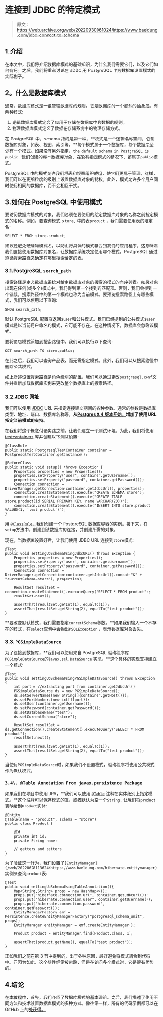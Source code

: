# 连接到 JDBC 的特定模式

> 原文：<https://web.archive.org/web/20220930061024/https://www.baeldung.com/jdbc-connect-to-schema>

## 1.介绍

在本文中，我们将介绍数据库模式的基础知识，为什么我们需要它们，以及它们如何有用。之后，我们将重点讨论在 JDBC 用 PostgreSQL 作为数据库设置模式的实际例子。

## 2。什么是数据库模式

通常，数据库模式是一组管理数据库的规则。它是数据库的一个额外的抽象层。有两种模式:

1.  逻辑数据库模式定义了应用于存储在数据库中的数据的规则。
2.  物理数据库模式定义了数据在存储系统中的物理存储方式。

在 PostgreSQL 中，schema 指的是第一种。**模式是一个逻辑名称空间，包含数据库对象，如表、视图、索引等。**每个模式属于一个数据库，每个数据库至少有一个模式。如果没有另外指定，`the default schema in PostgreSQL is public.` 我们创建的每个数据库对象，在没有指定模式的情况下，都属于`public`模式。

PostgreSQL 中的模式允许我们将表和视图组织成组，使它们更易于管理。这样，我们可以在更细粒度的级别上设置数据库对象的特权。此外，模式允许多个用户同时使用相同的数据库，而不会相互干扰。

## 3.如何在 PostgreSQL 中使用模式

要访问数据库模式的对象，我们必须在要使用的给定数据库对象的名称之前指定模式的名称。例如，要查询模式 s `tore,` 中的表`product` ，我们需要使用表的限定名:

```
SELECT * FROM store.product;
```

建议是避免硬编码模式名，以防止将具体的模式耦合到我们的应用程序。这意味着我们直接使用数据库对象名，让数据库系统决定使用哪个模式。PostgreSQL 通过遵循搜索路径来确定在哪里搜索给定的表。

### 3.1.PostgreSQL `search_path`

搜索路径是定义数据库系统对给定数据库对象的搜索的模式的有序列表。如果对象出现在任何(或多个)模式中，我们得到第一个找到的匹配项。否则，我们会得到一个错误。搜索路径中的第一个模式也称为当前模式。要预览搜索路径上有哪些模式，我们可以使用以下查询:

```
SHOW search_path;
```

默认 PostgreSQL 配置将返回`$user`和公共模式。我们已经提到的公共模式`$user`模式是以当前用户命名的模式，它可能不存在。在这种情况下，数据库会忽略该模式。

要将商店模式添加到搜索路径中，我们可以执行以下查询:

```
SET search_path TO store,public;
```

在此之后，我们可以查询产品表，而无需指定模式。此外，我们可以从搜索路径中删除公共模式。

如上所述设置搜索路径是角色级别的配置。我们可以通过更改`postgresql.conf`文件并重新加载数据库实例来更改整个数据库上的搜索路径。

### 3.2.JDBC 网址

我们可以使用 [JDBC](/web/20220628113624/https://www.baeldung.com/java-jdbc) URL 来指定连接建立期间的各种参数。通常的参数是数据库类型、地址、端口、数据库名称等。**从[Postgres 9.4 版本开始。](https://web.archive.org/web/20220628113624/https://jdbc.postgresql.org/documentation/94/connect.html#connection-parameters)增加了使用 URL 指定当前模式的支持。**

在我们将这个概念付诸实践之前，让我们建立一个测试环境。为此，我们将使用 [testcontainers](/web/20220628113624/https://www.baeldung.com/spring-boot-testcontainers-integration-test) 库并创建以下测试设置:

```
@ClassRule
public static PostgresqlTestContainer container = PostgresqlTestContainer.getInstance();

@BeforeClass
public static void setup() throws Exception {
    Properties properties = new Properties();
    properties.setProperty("user", container.getUsername());
    properties.setProperty("password", container.getPassword());
    Connection connection = DriverManager.getConnection(container.getJdbcUrl(), properties);
    connection.createStatement().execute("CREATE SCHEMA store");
    connection.createStatement().execute("CREATE TABLE store.product(id SERIAL PRIMARY KEY, name VARCHAR(20))");
    connection.createStatement().execute("INSERT INTO store.product VALUES(1, 'test product')");
}
```

用 [`@ClassRule`，](/web/20220628113624/https://www.baeldung.com/junit-4-rules)我们创建一个 PostgreSQL 数据库容器的实例。接下来，在`setup`方法中，创建到该数据库的连接，并创建所需的对象。

现在，当数据库设置好后，让我们使用 JDBC URL 连接到`store`模式:

```
@Test
public void settingUpSchemaUsingJdbcURL() throws Exception {
    Properties properties = new Properties();
    properties.setProperty("user", container.getUsername());
    properties.setProperty("password", container.getPassword());
    Connection connection = DriverManager.getConnection(container.getJdbcUrl().concat("&" + "currentSchema=store"), properties);

    ResultSet resultSet = connection.createStatement().executeQuery("SELECT * FROM product");
    resultSet.next();

    assertThat(resultSet.getInt(1), equalTo(1));
    assertThat(resultSet.getString(2), equalTo("test product"));
}
```

**要改变默认模式，我们需要指定`currentSchema`参数。**如果我们输入一个不存在的模式，在`select`查询中会抛出`PSQLException` ，表示数据库对象丢失。

### 3.3. `PGSimpleDataSource`

为了连接到数据库，**我们可以使用来自 PostgreSQL 驱动程序库`PGSimpleDataSource`的`javax.sql.DataSource` 实现。**这个具体的实现支持建立一个模式:

```
@Test
public void settingUpSchemaUsingPGSimpleDataSource() throws Exception {
    int port = //extracting port from container.getJdbcUrl()
    PGSimpleDataSource ds = new PGSimpleDataSource();
    ds.setServerNames(new String[]{container.getHost()});
    ds.setPortNumbers(new int[]{port});
    ds.setUser(container.getUsername());
    ds.setPassword(container.getPassword());
    ds.setDatabaseName("test");
    ds.setCurrentSchema("store");

    ResultSet resultSet = ds.getConnection().createStatement().executeQuery("SELECT * FROM product");
    resultSet.next();

    assertThat(resultSet.getInt(1), equalTo(1));
    assertThat(resultSet.getString(2), equalTo("test product"));
}
```

当使用`PGSimpleDataSource`时，如果我们不设置模式，驱动程序将使用公共模式作为默认模式。

### `3.4\. @Table Annotation From javax.persistence Package`

如果我们在项目中使用 JPA，**我们可以使用 [`@Table`](/web/20220628113624/https://www.baeldung.com/jpa-entities) 注释在实体级别上指定模式。**这个注释可以保存模式的值，或者默认为空一个`String.` 让我们将`product` 表映射到`Product`实体:

```
@Entity
@Table(name = "product", schema = "store")
public class Product {

    @Id
    private int id;
    private String name;

    // getters and setters
}
```

为了验证这一行为，我们设置了`[EntityManager](/web/20220628113624/https://www.baeldung.com/hibernate-entitymanager)` 实例来查询`product`表:

```
@Test
public void settingUpSchemaUsingTableAnnotation(){
    Map<String,String> props = new HashMap<>();
    props.put("hibernate.connection.url", container.getJdbcUrl());
    props.put("hibernate.connection.user", container.getUsername());
    props.put("hibernate.connection.password", container.getPassword());
    EntityManagerFactory emf = Persistence.createEntityManagerFactory("postgresql_schema_unit", props);
    EntityManager entityManager = emf.createEntityManager();

    Product product = entityManager.find(Product.class, 1);

    assertThat(product.getName(), equalTo("test product"));
}
```

正如我们之前在第 3 节中提到的，出于各种原因，最好避免将模式耦合到代码中。正因为如此，这个特性经常被忽略，但是在访问多个模式时，它是很有优势的。

## 4.结论

在本教程中，首先，我们介绍了数据库模式的基本理论。之后，我们描述了使用不同方法和技术设置数据库模式的多种方式。像往常一样，所有的代码示例都可以在 GitHub 上的[处获得。](https://web.archive.org/web/20220628113624/https://github.com/eugenp/tutorials/tree/master/persistence-modules/java-jpa-3)